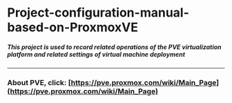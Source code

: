# Project-configuration-manual-based-on-ProxmoxVE
##### This project is used to record related operations of the PVE virtualization platform and related settings of virtual machine deployment
-------------------------------------------------

### About PVE, click: [https://pve.proxmox.com/wiki/Main_Page](https://pve.proxmox.com/wiki/Main_Page)
